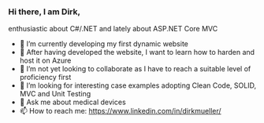 ### Hi there, I am Dirk,

enthusiastic about C#/.NET and lately about ASP.NET Core MVC
- 🔭 I’m currently developing my first dynamic website
- 🌱 After having developed the website, I want to learn how to harden and host it on Azure  
- 👯 I’m not yet looking to collaborate as I have to reach a suitable level of proficiency first
- 🤔 I’m looking for interesting case examples adopting Clean Code, SOLID, MVC and Unit Testing
- 💬 Ask me about medical devices
- 📫 How to reach me: https://www.linkedin.com/in/dirkmueller/
